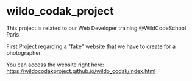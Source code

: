 # wildo_codak_project

This project is related to our Web Developer training @WildCodeSchool Paris.

First Project regarding a "fake" website that we have to create for a photographer.

You can access the website right here: https://wildocodakproject.github.io/wildo_codak/index.html
